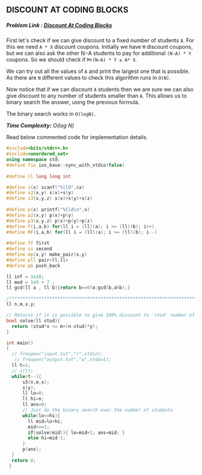 ## DISCOUNT AT CODING BLOCKS
##### Problem Link : [Discount At Coding Blocks](https://hack.codingblocks.com/contests/c/1001/1226)  

First let's check if we can give discount to a fixed number of students `A`. For this we need `A * X` discount coupons. Initially we have `M` discount coupons, but we can also ask the other N−A students to pay for additional `(N-A) * Y` coupons. So we should check if `M+(N−A) * Y ≥ A* X`.

We can try out all the values of `A` and print the largest one that is possible. As there are `N` different values to check this algorithm runs in `O(N)`.

Now notice that if we can discount `A` students then we are sure we can also give discount to any number of students smaller than `A`. This allows us to binary search the answer, using the previous formula. 

The binary search works in `O(logN)`.

_**Time Complexity:** O(log N)_

Read below commented code for implementation details.
```C++
#include<bits/stdc++.h>
#include<unordered_set>
using namespace std;
#define fio ios_base::sync_with_stdio(false)
 
#define ll long long int

#define s(x) scanf("%lld",&x)
#define s2(x,y) s(x)+s(y)
#define s3(x,y,z) s(x)+s(y)+s(z)
 
#define p(x) printf("%lld\n",x)
#define p2(x,y) p(x)+p(y)
#define p3(x,y,z) p(x)+p(y)+p(z)
#define F(i,a,b) for(ll i = (ll)(a); i <= (ll)(b); i++)
#define RF(i,a,b) for(ll i = (ll)(a); i >= (ll)(b); i--)
 
#define ff first
#define ss second
#define mp(x,y) make_pair(x,y)
#define pll pair<ll,ll>
#define pb push_back

ll inf = 1e18;
ll mod = 1e9 + 7 ;
ll gcd(ll a , ll b){return b==0?a:gcd(b,a%b);}

/****************************************************************************/
ll n,m,x,y;

// Returns if it is possible to give 100% discount to 'stud' number of students 
bool solve(ll stud){
  return (stud*x <= m+(n-stud)*y);
}

int main()
{
  // freopen("input.txt","r",stdin);
   // freopen("output.txt","w",stdout);
  ll t=1;
  // s(t);
  while(t--){
      s3(n,m,x);
      s(y);
      ll lo=0;
      ll hi=n;
      ll ans=0;
      // Just do the binary search over the number of students
      while(lo<=hi){
        ll mid=lo+hi;
        mid>>=1;
        if(solve(mid)){ lo=mid+1; ans=mid; }
        else hi=mid-1;
      }
      p(ans);
  }
  return 0;
 }
```
